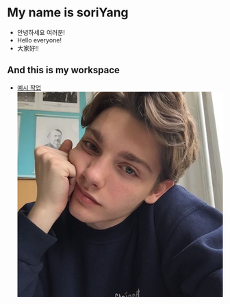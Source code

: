 # My name is soriYang
* 안녕하세요 여러분!
* Hello everyone!
* 大家好!!

## And this is my workspace
 * [예시 작업](./this_1/)
![예시 이미지](./yangnam.jpg)
